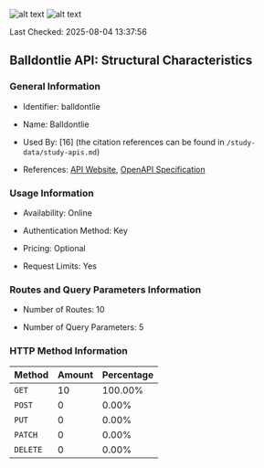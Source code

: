 ![alt text](https://img.shields.io/badge/OpenAPI_Specification-Valid-brightgreen.svg) ![alt text](https://img.shields.io/badge/Server_URL-Valid-brightgreen.svg) 

Last Checked: 2025-08-04 13:37:56

## Balldontlie API: Structural Characteristics

### General Information

- Identifier: balldontlie

- Name: Balldontlie

- Used By: [16] (the citation references can be found in `/study-data/study-apis.md`)

- References: [API Website](https://www.balldontlie.io), [OpenAPI Specification](https://www.postman.com/grandios/public/collection/lcm3za0/balldontlie)

### Usage Information

- Availability: Online

- Authentication Method: Key

- Pricing: Optional

- Request Limits: Yes

### Routes and Query Parameters Information

- Number of Routes: 10

- Number of Query Parameters: 5

### HTTP Method Information

| Method | Amount | Percentage |
|--------|--------|------------|
| `GET` | 10 | 100.00% |
| `POST` | 0 | 0.00% |
| `PUT` | 0 | 0.00% |
| `PATCH` | 0 | 0.00% |
| `DELETE` | 0 | 0.00% |
